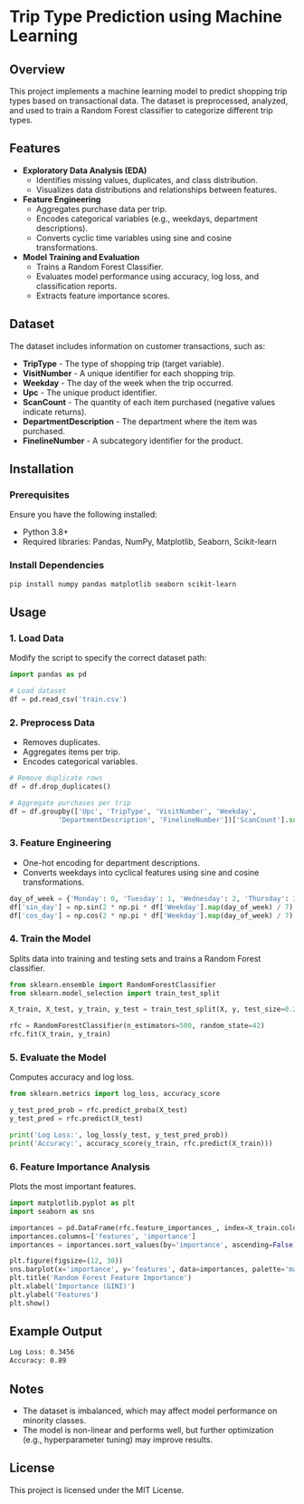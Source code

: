 # Trip Type Prediction using Machine Learning

## Overview
This project implements a machine learning model to predict shopping trip types based on transactional data. The dataset is preprocessed, analyzed, and used to train a Random Forest classifier to categorize different trip types.

## Features
- **Exploratory Data Analysis (EDA)**
  - Identifies missing values, duplicates, and class distribution.
  - Visualizes data distributions and relationships between features.
- **Feature Engineering**
  - Aggregates purchase data per trip.
  - Encodes categorical variables (e.g., weekdays, department descriptions).
  - Converts cyclic time variables using sine and cosine transformations.
- **Model Training and Evaluation**
  - Trains a Random Forest Classifier.
  - Evaluates model performance using accuracy, log loss, and classification reports.
  - Extracts feature importance scores.

## Dataset
The dataset includes information on customer transactions, such as:
- **TripType** - The type of shopping trip (target variable).
- **VisitNumber** - A unique identifier for each shopping trip.
- **Weekday** - The day of the week when the trip occurred.
- **Upc** - The unique product identifier.
- **ScanCount** - The quantity of each item purchased (negative values indicate returns).
- **DepartmentDescription** - The department where the item was purchased.
- **FinelineNumber** - A subcategory identifier for the product.

## Installation
### Prerequisites
Ensure you have the following installed:
- Python 3.8+
- Required libraries: Pandas, NumPy, Matplotlib, Seaborn, Scikit-learn

### Install Dependencies
```bash
pip install numpy pandas matplotlib seaborn scikit-learn
```

## Usage

### 1. Load Data
Modify the script to specify the correct dataset path:
```python
import pandas as pd

# Load dataset
df = pd.read_csv('train.csv')
```

### 2. Preprocess Data
- Removes duplicates.
- Aggregates items per trip.
- Encodes categorical variables.

```python
# Remove duplicate rows
df = df.drop_duplicates()

# Aggregate purchases per trip
df = df.groupby(['Upc', 'TripType', 'VisitNumber', 'Weekday',
            'DepartmentDescription', 'FinelineNumber'])['ScanCount'].sum().reset_index()
```

### 3. Feature Engineering
- One-hot encoding for department descriptions.
- Converts weekdays into cyclical features using sine and cosine transformations.

```python
day_of_week = {'Monday': 0, 'Tuesday': 1, 'Wednesday': 2, 'Thursday': 3, 'Friday': 4, 'Saturday': 5, 'Sunday': 6}
df['sin_day'] = np.sin(2 * np.pi * df['Weekday'].map(day_of_week) / 7)
df['cos_day'] = np.cos(2 * np.pi * df['Weekday'].map(day_of_week) / 7)
```

### 4. Train the Model
Splits data into training and testing sets and trains a Random Forest classifier.
```python
from sklearn.ensemble import RandomForestClassifier
from sklearn.model_selection import train_test_split

X_train, X_test, y_train, y_test = train_test_split(X, y, test_size=0.2, random_state=42)

rfc = RandomForestClassifier(n_estimators=500, random_state=42)
rfc.fit(X_train, y_train)
```

### 5. Evaluate the Model
Computes accuracy and log loss.
```python
from sklearn.metrics import log_loss, accuracy_score

y_test_pred_prob = rfc.predict_proba(X_test)
y_test_pred = rfc.predict(X_test)

print('Log Loss:', log_loss(y_test, y_test_pred_prob))
print('Accuracy:', accuracy_score(y_train, rfc.predict(X_train)))
```

### 6. Feature Importance Analysis
Plots the most important features.
```python
import matplotlib.pyplot as plt
import seaborn as sns

importances = pd.DataFrame(rfc.feature_importances_, index=X_train.columns).reset_index()
importances.columns=['features', 'importance']
importances = importances.sort_values(by='importance', ascending=False)

plt.figure(figsize=(12, 30))
sns.barplot(x='importance', y='features', data=importances, palette='mako')
plt.title('Random Forest Feature Importance')
plt.xlabel('Importance (GINI)')
plt.ylabel('Features')
plt.show()
```

## Example Output
```bash
Log Loss: 0.3456
Accuracy: 0.89
```

## Notes
- The dataset is imbalanced, which may affect model performance on minority classes.
- The model is non-linear and performs well, but further optimization (e.g., hyperparameter tuning) may improve results.

## License
This project is licensed under the MIT License.

